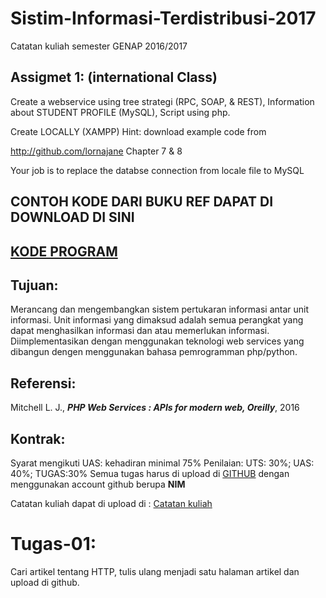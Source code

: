 # Sistim-Informasi-Terdistribusi-2017
Catatan kuliah semester GENAP 2016/2017


## Assigmet 1: (international Class)

  Create a webservice using tree strategi (RPC, SOAP, & REST), 
  Information about STUDENT PROFILE (MySQL),
  Script using php.

  Create LOCALLY (XAMPP) 
  Hint: download example code from 

  http://github.com/lornajane
  Chapter 7 & 8

  Your job is to replace the databse connection from locale file to MySQL 



## CONTOH KODE DARI BUKU REF DAPAT DI DOWNLOAD DI SINI 
## [KODE PROGRAM](https://github.com/lornajane/PHP-Web-Services)

## Tujuan:

Merancang dan mengembangkan sistem pertukaran informasi antar unit informasi. Unit informasi yang dimaksud adalah semua perangkat yang dapat menghasilkan informasi dan atau memerlukan informasi.  Diimplementasikan dengan menggunakan teknologi web services yang dibangun dengen menggunakan bahasa pemrogramman php/python.

## Referensi: 
Mitchell L. J., ***PHP Web Services : APIs for modern web, Oreilly***, 2016

## Kontrak:
Syarat mengikuti UAS: kehadiran minimal 75%
Penilaian:   UTS: 30%; UAS: 40%; TUGAS:30%
Semua tugas harus di upload di [GITHUB](http://github.com) dengan menggunakan account github berupa **NIM**

Catatan kuliah dapat di upload di : 
[Catatan kuliah](https://github.com/handaga/Sistim-Informasi-Terdistribusi)

# Tugas-01:  
Cari artikel tentang  HTTP, tulis ulang menjadi satu halaman artikel dan upload di github.
